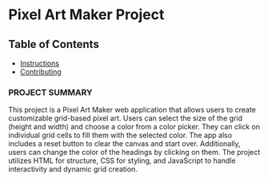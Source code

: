 # Pixel Art Maker Project

## Table of Contents

* [Instructions](#instructions)
* [Contributing](#contributing)

### PROJECT SUMMARY ####
This project is a Pixel Art Maker web application that allows users to create customizable grid-based pixel art. 
Users can select the size of the grid (height and width) and choose a color from a color picker. 
They can click on individual grid cells to fill them with the selected color. 
The app also includes a reset button to clear the canvas and start over. Additionally, users can change the color of the headings by clicking on them. 
The project utilizes HTML for structure, CSS for styling, and JavaScript to handle interactivity and dynamic grid creation.
